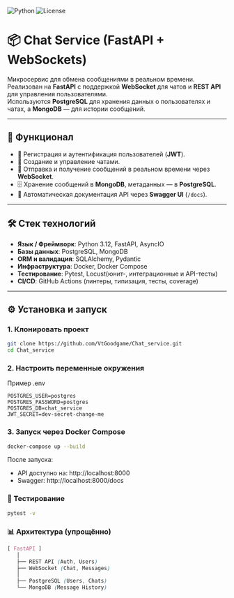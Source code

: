 
![Python](https://img.shields.io/badge/python-3.11-blue)
![License](https://img.shields.io/badge/license-MIT-green)


# 📦 Chat Service (FastAPI + WebSockets)

Микросервис для обмена сообщениями в реальном времени.  
Реализован на **FastAPI** с поддержкой **WebSocket** для чатов и **REST API** для управления пользователями.  
Используются **PostgreSQL** для хранения данных о пользователях и чатах, а **MongoDB** — для истории сообщений.

---

## 🚀 Функционал
- 🔑 Регистрация и аутентификация пользователей (**JWT**).  
- 👥 Создание и управление чатами.  
- 💬 Отправка и получение сообщений в реальном времени через **WebSocket**.  
- 🗄️ Хранение сообщений в **MongoDB**, метаданных — в **PostgreSQL**.  
- 📑 Автоматическая документация API через **Swagger UI** (`/docs`).  

---

## 🛠️ Стек технологий
- **Язык / Фреймворк**: Python 3.12, FastAPI, AsyncIO  
- **Базы данных**: PostgreSQL, MongoDB  
- **ORM и валидация**: SQLAlchemy, Pydantic  
- **Инфраструктура**: Docker, Docker Compose  
- **Тестирование**: Pytest, Locust(юнит-, интеграционные и API-тесты)  
- **CI/CD**: GitHub Actions (линтеры, типизация, тесты, coverage)  

---

## ⚙️ Установка и запуск

### 1. Клонировать проект
```bash
git clone https://github.com/VtGoodgame/Chat_service.git
cd Chat_service
```
### 2. Настроить переменные окружения
Пример .env 
```env
POSTGRES_USER=postgres
POSTGRES_PASSWORD=postgres
POSTGRES_DB=chat_service
JWT_SECRET=dev-secret-change-me

```
### 3. Запуск через Docker Compose

```bash
docker-compose up --build
```

После запуска:
- API доступно на: http://localhost:8000
- Swagger: http://localhost:8000/docs

### 🧪 Тестирование
```bash
pytest -v
```

### 📊 Архитектура (упрощённо)
```scss
[ FastAPI ] 
   │
   ├── REST API (Auth, Users)
   ├── WebSocket (Chat, Messages)
   │
   ├── PostgreSQL (Users, Chats)
   └── MongoDB (Message History)
```
